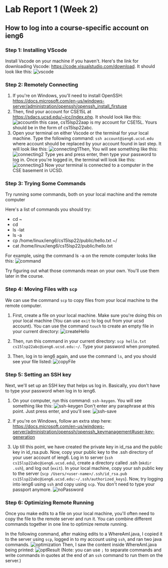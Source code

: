 # Lab Report 1 (Week 2)

## How to log into a course-specific account on ieng6

### Step 1: Installing VScode
Install Vscode on your machine if you haven't. Here's the link for downloading Vscode: https://code.visualstudio.com/download. It should look like this: ![vscode](./lab-report-1-images/vscode.png)

### Step 2: Remotely Connecting
1. If you're on Windows, you'll need to install OpenSSH: https://docs.microsoft.com/en-us/windows-server/administration/openssh/openssh_install_firstuse
2. Then, find your account for CSE15L at https://sdacs.ucsd.edu/~icc/index.php. It should look like this: ![account](./lab-report-1-images/account.png)In this case, cs15lsp22aap is my account for CSE15L. Yours should be in the form of cs15lsp22abc.
3. Open your terminal on either Vscode or the terminal for your local machine. Type the following command: `ssh account@ieng6.ucsd.edu` where account should be replaced by your account found in last step. It will look like this: ![connecting1](./lab-report-1-images/connecting1.png)Then, You will see something like this: ![connecting2](./lab-report-1-images/connecting2.png) Type yes and press enter, then type your password to log in. Once you're logged in, the terminal will look like this: ![connecting3](./lab-report-1-images/connecting3.png) Now your terminal is connected to a computer in the CSE basement in UCSD.

### Step 3: Trying Some Commands
Try running some commands, both on your local machine and the remote computer

Here's a list of commands you should try:

- cd ~
- cd
- ls -lat
- ls -a
- cp /home/linux/ieng6/cs15lsp22/public/hello.txt ~/
- cat /home/linux/ieng6/cs15lsp22/public/hello.txt

For example, using the command ls -a on the remote computer looks like this: ![command](./lab-report-1-images/command.png)

Try figuring out what those commands mean on your own. You'll use them later in the course.

### Step 4: Moving Files with `scp`
We can use the command `scp` to copy files from your local machine to the remote computer.

1. First, create a file on your local machine. Make sure you're doing this on your local machine (You can use `exit` to log out from your ucsd account). You can use the command `touch` to create an empty file in your current directory: ![createHello](./lab-report-1-images/createHello.png)

2. Then, run this command in your current directory: `scp hello.txt cs15lsp22abc@ieng6.ucsd.edu:~/`. Type your password when prompted.

3. Then, log in to ieng6 again, and use the command `ls`, and you should see your file listed: ![copyFile](./lab-report-1-images//copyFile.png)

### Step 5: Setting an SSH key
Next, we'll set up an SSH key that helps us log in. Basically, you don't have to type your password when log in to ieng6.

1. On your computer, run this command: `ssh-keygen`. You will see something like this: ![ssh-keygen](./lab-report-1-images/ssh-keygen.png) Don't enter any paraphrase at this point. Just press enter, and you'll see: ![ssh-save](./lab-report-1-images/ssh-save.png)

2. If you're on Windows, follow an extra step here: https://docs.microsoft.com/en-us/windows-server/administration/openssh/openssh_keymanagement#user-key-generation

3. Up till this point, we have created the private key in id_rsa and the public key in id_rsa.pub. Now, copy your public key to the .ssh directory of your user account of ieng6. Log in to server (`ssh cs15lsp22abc@ieng6.ucsd.edu`), create a directory called .ssh (`mkdir .ssh`), and log out (`exit`). In your local machine, copy your ssh public key to the server (`scp /Users/<user-name>/.ssh/id_rsa.pub cs15lsp22abc@ieng6.ucsd.edu:~/.ssh/authorized_keys`). Now, try logging into ieng6 using `ssh` and copy using `scp`. You don't need to type your passport anymore. ![noPassword](./lab-report-1-images/noPassword.png)

### Step 6: Optimizing Remote Running
Once you make edits to a file on your local machine, you'll often need to copy the file to the remote server and run it. You can combine different commands together in one line to optimize remote running. 

In the following command, after making edits to a WhereAmI.java, I copied it to the server using `scp`, logged in to my account using `ssh`, and ran two java commands. ![optimization](./lab-report-1-images//optimization.png) Then, I saw the content inside WhereAmI.java being printed: ![optResult](./lab-report-1-images//optResult.png) (Note: you can use `;` to separate commands and write commands in quotes at the end of an `ssh` command to run them on the server.)

